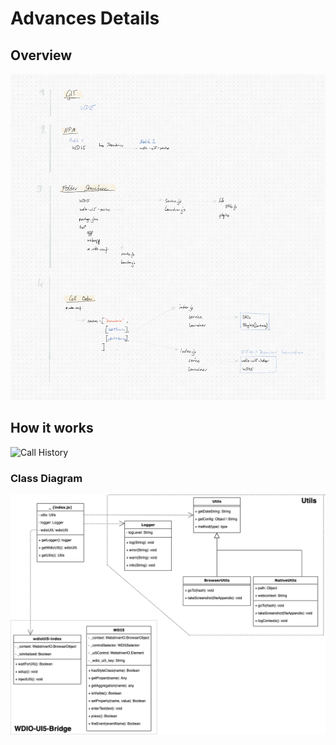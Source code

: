 
# Advances Details

## Overview

![Overview](Overview.png)

## How it works

![Call History](CallHistory.png)

### Class Diagram

![Class Diagram](class_diagram.png)
